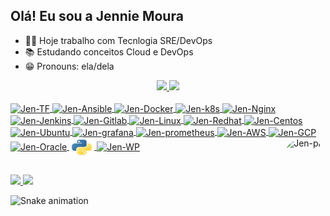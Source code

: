 ## Olá! Eu sou a Jennie Moura

- 👩‍💻 Hoje trabalho com Tecnlogia SRE/DevOps
- 📚 Estudando conceitos Cloud e DevOps
- 😁 Pronouns: ela/dela

<div align="center">
  <a href="https://github.com/jenniemoura">
  <img height="180em" src="https://github-readme-stats.vercel.app/api?username=jenniemoura&show_icons=true&theme=dark&include_all_commits=true&count_private=true"/>
  <img height="180em" src="https://github-readme-stats.vercel.app/api/top-langs/?username=jenniemoura&layout=compact&langs_count=7&theme=dark"/>
</div>
<div style="display: inline_block"><br>
  <img align="center" alt="Jen-TF" height="30" width="40" src="https://cdn.jsdelivr.net/gh/devicons/devicon/icons/terraform/terraform-original-wordmark.svg" />
  <img align="center" alt="Jen-Ansible" height="30" width="40" src="https://cdn.jsdelivr.net/gh/devicons/devicon/icons/ansible/ansible-original.svg" />
  <img align="center" alt="Jen-Docker" height="30" width="40" src="https://cdn.jsdelivr.net/gh/devicons/devicon/icons/docker/docker-original-wordmark.svg" />
  <img align="center" alt="Jen-k8s" height="30" width="40" src="https://cdn.jsdelivr.net/gh/devicons/devicon/icons/kubernetes/kubernetes-plain-wordmark.svg" />
  <img align="center" alt="Jen-Nginx" height="30" width="40" src="https://cdn.jsdelivr.net/gh/devicons/devicon/icons/nginx/nginx-original.svg" />
  <img align="center" alt="Jen-Jenkins" height="30" width="40" src="https://cdn.jsdelivr.net/gh/devicons/devicon/icons/jenkins/jenkins-original.svg" />
  <img align="center" alt="Jen-Gitlab" height="30" width="40" src="https://cdn.jsdelivr.net/gh/devicons/devicon/icons/gitlab/gitlab-original-wordmark.svg" />
  <img align="center" alt="Jen-Linux" height="30" width="40"src="https://cdn.jsdelivr.net/gh/devicons/devicon/icons/linux/linux-original.svg" />
  <img align="center" alt="Jen-Redhat" height="30" width="40"src="https://cdn.jsdelivr.net/gh/devicons/devicon/icons/redhat/redhat-original.svg" />                   <img align="center" alt="Jen-Centos" height="30" width="40" src="https://cdn.jsdelivr.net/gh/devicons/devicon/icons/centos/centos-original.svg" /> 
  <img align="center" alt="Jen-Ubuntu" height="30" width="40" src="https://cdn.jsdelivr.net/gh/devicons/devicon/icons/ubuntu/ubuntu-plain.svg" />          
  <img align="center" alt="Jen-grafana" height="30" width="40" src="https://cdn.jsdelivr.net/gh/devicons/devicon/icons/grafana/grafana-original-wordmark.svg" />
  <img align="center" alt="Jen-prometheus" height="30" width="40" src="https://cdn.jsdelivr.net/gh/devicons/devicon/icons/prometheus/prometheus-original.svg" />       <img align="center" alt="Jen-AWS" height="30" width="40"src="https://cdn.jsdelivr.net/gh/devicons/devicon/icons/amazonwebservices/amazonwebservices-original.svg" />
  <img align="center" alt="Jen-GCP" height="30" width="40" src="https://cdn.jsdelivr.net/gh/devicons/devicon/icons/googlecloud/googlecloud-original-wordmark.svg" />
  <img align="center" alt="Jen-Oracle" height="30" width="40" src="https://cdn.jsdelivr.net/gh/devicons/devicon/icons/oracle/oracle-original.svg" />
  <img align="center" alt="Jen-Python" height="30" width="40" src="https://raw.githubusercontent.com/devicons/devicon/master/icons/python/python-original.svg">
  <img align="center" alt="Jen-WP" height="30" width="40" src="https://cdn.jsdelivr.net/gh/devicons/devicon/icons/wordpress/wordpress-original.svg" />
  <img align="right" alt="Jen-pic" height="150" style="border-radius:50px;"
  src="https://media.discordapp.net/attachments/639956127056134178/890373478988013628/Publicacoes_Instagram_1_1.png?width=676&height=676">
</div>     
          
##

<div> 
  <a href = "mailto:mundodevsecops@gmail.com"><img src="https://img.shields.io/badge/-Gmail-%23333?style=for-the-badge&logo=gmail&logoColor=white" target="_blank"</a>
  <a href="https://www.linkedin.com/in/jennie-moura/" target="_blank"><img src="https://img.shields.io/badge/-LinkedIn-%230077B5?style=for-the-badge&logo=linkedin&logoColor=white" target="_blank"></a> 

 ![Snake animation](https://github.com/jenniemoura/jenniemoura/blob/output/github-contribution-grid-snake.svg)

</div>
